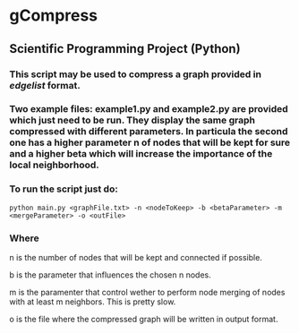 # gCompress
## Scientific Programming Project (Python)

### This script may be used to compress a graph provided in _edgelist_ format.

### Two example files: example1.py and example2.py are provided which just need to be run. They display the same graph compressed with different parameters. In particula the second one has a higher parameter n of nodes that will be kept for sure and a higher beta which will increase the importance of the local neighborhood.

### To run the script just do:
```
python main.py <graphFile.txt> -n <nodeToKeep> -b <betaParameter> -m <mergeParameter> -o <outFile>
```

### Where

n is the number of nodes that will be kept and connected if possible.


b is the parameter that influences the chosen n nodes.

m is the paramenter that control wether to perform node merging of nodes with at least m neighbors. This is pretty slow.

o is the file where the compressed graph will be written in output format.
